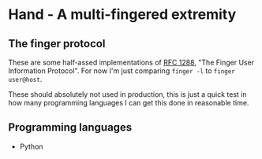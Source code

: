 # Hand - A multi-fingered extremity


## The finger protocol

These are some half-assed implementations of [RFC 1288](https://tools.ietf.org/html/rfc1288),
"The Finger User Information Protocol". For now I'm just comparing `finger -l` to `finger user@host`.

These should absolutely not used in production, this is just a quick test in how many
programming languages I can get this done in reasonable time.

## Programming languages

* Python
